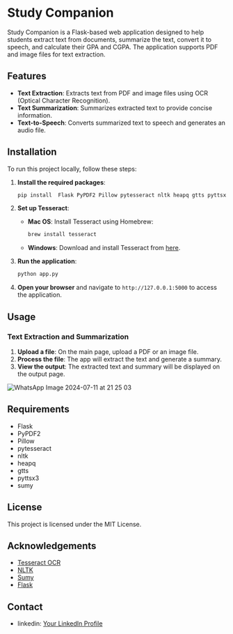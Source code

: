 # Study Companion

Study Companion is a Flask-based web application designed to help students extract text from documents, summarize the text, convert it to speech, and calculate their GPA and CGPA. The application supports PDF and image files for text extraction.

## Features

- **Text Extraction**: Extracts text from PDF and image files using OCR (Optical Character Recognition).
- **Text Summarization**: Summarizes extracted text to provide concise information.
- **Text-to-Speech**: Converts summarized text to speech and generates an audio file.

## Installation

To run this project locally, follow these steps:

1. **Install the required packages**:

    ```sh
    pip install  Flask PyPDF2 Pillow pytesseract nltk heapq gtts pyttsx3 sumy

    ```

2. **Set up Tesseract**:

    - **Mac OS**: Install Tesseract using Homebrew:

        ```sh
        brew install tesseract
        ```

    - **Windows**: Download and install Tesseract from [here](https://github.com/UB-Mannheim/tesseract/wiki).

3. **Run the application**:

    ```sh
    python app.py
    ```

6. **Open your browser** and navigate to `http://127.0.0.1:5000` to access the application.

## Usage

### Text Extraction and Summarization

1. **Upload a file**: On the main page, upload a PDF or an image file.
2. **Process the file**: The app will extract the text and generate a summary.
3. **View the output**: The extracted text and summary will be displayed on the output page.

![WhatsApp Image 2024-07-11 at 21 25 03](https://github.com/Musaraf05/Study-Companion/assets/144513710/ab1cfae9-6a5b-4c71-a00e-502ab6e8e95e)



## Requirements

- Flask
- PyPDF2
- Pillow
- pytesseract
- nltk
- heapq
- gtts
- pyttsx3
- sumy


## License

This project is licensed under the MIT License.

## Acknowledgements

- [Tesseract OCR](https://github.com/tesseract-ocr/tesseract)
- [NLTK](https://www.nltk.org/)
- [Sumy](https://github.com/miso-belica/sumy)
- [Flask](https://flask.palletsprojects.com/)


## Contact

- linkedin: [Your LinkedIn Profile](www.linkedin.com/in/mohamed-musaraf-180877244)
